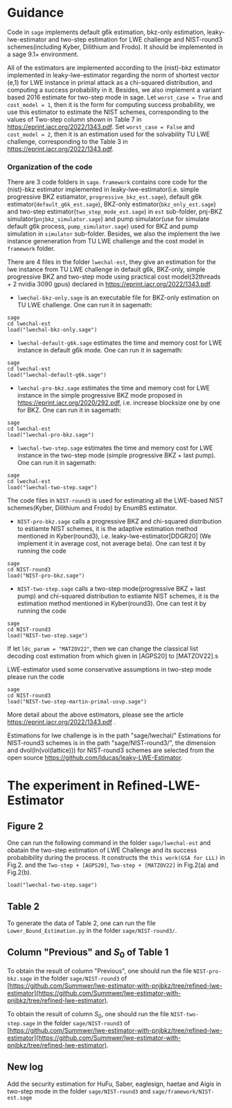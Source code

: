 # Guidance
Code in `sage` implements default g6k estimation, bkz-only estimation, leaky-lwe-estimator and two-step estimation for LWE challenge and NIST-round3 schemes(including Kyber, Dilithium and Frodo). It should be implemented in a sage 9.1+ environment.

All of the estimators are implemented according to the  (nist)-bkz estimator implemented in leaky-lwe-estimator regarding the norm of shortest vector (e,1) for LWE instance in primal attack as a chi-squared distribution, and computing a success probability in it. Besides, we also implement a variant based 2016 estimate for two-step mode in sage. Let `worst_case = True` and `cost_model = 1`, then it is the form for computing success probability, we use this estimator to estimate the NIST schemes, corresponding to the values of Two-step column shown in Table 7 in https://eprint.iacr.org/2022/1343.pdf. Set `worst_case = False` and `cost_model = 2`, then it is an estimation used for the solvability TU LWE challenge, corresponding to the Table 3 in https://eprint.iacr.org/2022/1343.pdf.


### Organization of the code
There are 3 code folders in `sage`.  `framework` contains core code for the (nist)-bkz estimator implemented in leaky-lwe-estimator(i.e. simple progressive BKZ estiamator, `progressive_bkz_est.sage`), default g6k estimator(`default_g6k_est.sage`), BKZ-only estimator(`bkz_only_est.sage`) and two-step estimator(`two_step_mode_est.sage`) in `est` sub-folder, pnj-BKZ simulator(`pnjbkz_simulator.sage`) and pump simulator(use for simulate default g6k process, `pump_simulator.sage`) used for BKZ and pump simulation in `simulator` sub-folder. Besides, we also the implement the lwe instance geneneration from TU LWE challenge and the cost model in `framework` folder. 

There are 4 files in the folder `lwechal-est`, they give an estimation for the lwe instance from TU LWE challenge in default g6k, BKZ-only, simple progressive BKZ and two-step mode using practical cost model(32threads + 2 nvidia 3090 gpus) declared in https://eprint.iacr.org/2022/1343.pdf.
- `lwechal-bkz-only.sage` is an executable file for BKZ-only estimation on TU LWE challenge. One can run it in sagemath:
```
sage
cd lwechal-est
load("lwechal-bkz-only.sage")
```
- `lwechal-default-g6k.sage` estimates the time and memory cost for LWE instance in default g6k mode. One can run it in sagemath:
```
sage
cd lwechal-est
load("lwechal-default-g6k.sage")
```
- `lwechal-pro-bkz.sage` estimates the time and memory cost for LWE instance in the simple progressive BKZ mode proposed in https://eprint.iacr.org/2020/292.pdf, i.e. increase blocksize one by one for BKZ. One can run it in sagemath:
```
sage
cd lwechal-est
load("lwechal-pro-bkz.sage")
```
- `lwechal-two-step.sage` estimates the time and memory cost for LWE instance in the two-step mode (simple progressive BKZ + last pump). One can run it in sagemath:
```
sage
cd lwechal-est
load("lwechal-two-step.sage")
```


The code files in `NIST-round3` is used for estimating all the LWE-based NIST schemes(Kyber, Dilithium and Frodo) by EnumBS estimator. 

- `NIST-pro-bkz.sage` calls a progressive BKZ and chi-squared distribution to estiamte NIST schemes, it is the adaptive estimation method mentioned in Kyber(round3), i.e. leaky-lwe-estimator[DDGR20] (We implement it in average cost, not average beta). One can test it by running the code 
```
sage
cd NIST-round3
load("NIST-pro-bkz.sage")
```
- `NIST-two-step.sage` calls a two-step mode(progressive BKZ + last pump) and chi-squared distribution to estiamte NIST schemes, it is the estimation method mentioned in Kyber(round3). One can test it by running the code 
```
sage
cd NIST-round3
load("NIST-two-step.sage")
```
If let `ldc_param = "MATZOV22"`, then we can change the classical list decoding cost estimation from which given in [AGPS20] to [MATZOV22].s

LWE-estimator used some conservative assumptions in two-step mode please run the code 
```
sage
cd NIST-round3
load("NIST-two-step-martin-primal-usvp.sage")
```


More detail about the above estimators, please see the article https://eprint.iacr.org/2022/1343.pdf .


Estimations for lwe challenge is in the path "sage/lwechal/"
Estimations for NIST-round3 schemes is in the path "sage/NIST-round3/", the dimension and dvol(ln(vol(lattice))) for NIST-round3 schemes are selected from the open source https://github.com/lducas/leaky-LWE-Estimator.





# The experiment in Refined-LWE-Estimator
## Figure 2
One can run the following command in the folder `sage/lwechal-est` and obatain the two-step estimation of LWE Challenge and its success probabibility during the process. It constructs the `this work(GSA for LLL)` in Fig.2. and the `Two-step + [AGPS20]`, `Two-step + [MATZOV22]` in Fig.2(a) and Fig.2(b).
```
load("lwechal-two-step.sage")    
```



## Table 2

To generate the data of Table 2, one can run the file `Lower_Bound_Estimation.py` in the folder `sage/NIST-round3/`. 


## Column "Previous" and  $S_0$ of Table 1
To obtain the result of column "Previous", one should run the file `NIST-pro-bkz.sage` in the folder `sage/NIST-round3` of [https://github.com/Summwer/lwe-estimator-with-pnjbkz/tree/refined-lwe-estimator](https://github.com/Summwer/lwe-estimator-with-pnjbkz/tree/refined-lwe-estimator). 

To obtain the result of column $S_0$, one should run the file `NIST-two-step.sage` in the folder `sage/NIST-round3` of [https://github.com/Summwer/lwe-estimator-with-pnjbkz/tree/refined-lwe-estimator](https://github.com/Summwer/lwe-estimator-with-pnjbkz/tree/refined-lwe-estimator). 






## New log
Add the security estimation for HuFu, Saber, eaglesign, haetae and Aigis in two-step mode in the folder `sage/NIST-round3` and `sage/framework/NIST-est.sage`